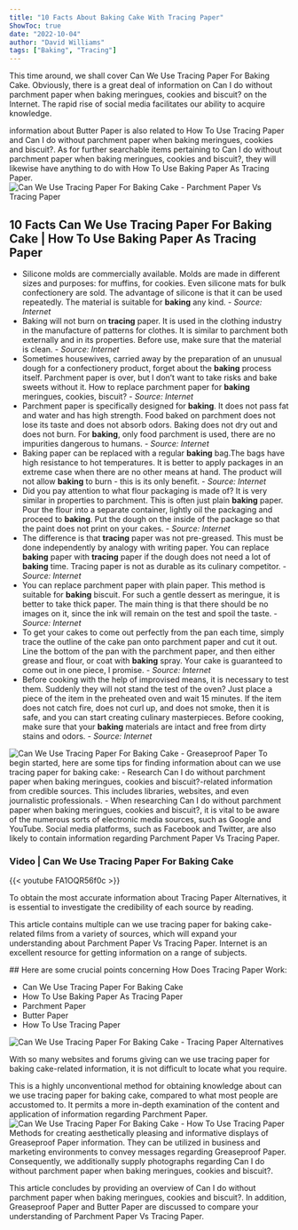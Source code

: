 ```yaml
---
title: "10 Facts About Baking Cake With Tracing Paper"
ShowToc: true 
date: "2022-10-04"
author: "David Williams" 
tags: ["Baking", "Tracing"]
---
```


	
This time around, we shall cover Can We Use Tracing Paper For Baking Cake. Obviously, there is a great deal of information on Can I do without parchment paper when baking meringues, cookies and biscuit? on the Internet. The rapid rise of social media facilitates our ability to acquire knowledge.

information about Butter Paper is also related to How To Use Tracing Paper and Can I do without parchment paper when baking meringues, cookies and biscuit?. As for further searchable items pertaining to Can I do without parchment paper when baking meringues, cookies and biscuit?, they will likewise have anything to do with How To Use Baking Paper As Tracing Paper.
<img loading="lazy" src="http://4.bp.blogspot.com/_X5gvFBIH7fo/THvE3MXCJJI/AAAAAAAAC6M/78X7z5n-5Nc/w1200-h630-p-k-nu/img8m.jpg" onerror="this.onerror=null;this.src='https://blogger.googleusercontent.com/img/a/AVvXsEhe7F7TRXHtjiKvHb5vS7DmnxvpHiDyoYyYvm1nHB3Qp2_w3BnM6A2eq4v7FYxCC9bfZt3a9vIMtAYEKUiaDQbHMg-ViyGmRIj39MLp0bGFfgfYw1Dc9q_H-T0wiTm3l0Uq42dETrN9eC8aGJ9_IORZsxST1AcLR7np1koOfcc7tnHa4S8Mwz_xD9d0=s16000';" alt="Can We Use Tracing Paper For Baking Cake - Parchment Paper Vs Tracing Paper" >

## 10 Facts Can We Use Tracing Paper For Baking Cake | How To Use Baking Paper As Tracing Paper
-   Silicone molds are commercially available. Molds are made in different sizes and purposes: for muffins, for cookies. Even silicone mats for bulk confectionery are sold. The advantage of silicone is that it can be used repeatedly. The material is suitable for **baking** any kind. - <cite>Source: Internet</cite>
-   Baking will not burn on **tracing** paper. It is used in the clothing industry in the manufacture of patterns for clothes. It is similar to parchment both externally and in its properties. Before use, make sure that the material is clean. - <cite>Source: Internet</cite>
-   Sometimes housewives, carried away by the preparation of an unusual dough for a confectionery product, forget about the **baking** process itself. Parchment paper is over, but I don’t want to take risks and bake sweets without it. How to replace parchment paper for **baking** meringues, cookies, biscuit? - <cite>Source: Internet</cite>
-   Parchment paper is specifically designed for **baking**. It does not pass fat and water and has high strength. Food baked on parchment does not lose its taste and does not absorb odors. Baking does not dry out and does not burn. For **baking**, only food parchment is used, there are no impurities dangerous to humans. - <cite>Source: Internet</cite>
-   Baking paper can be replaced with a regular **baking** bag.The bags have high resistance to hot temperatures. It is better to apply packages in an extreme case when there are no other means at hand. The product will not allow **baking** to burn - this is its only benefit. - <cite>Source: Internet</cite>
-   Did you pay attention to what flour packaging is made of? It is very similar in properties to parchment. This is often just plain **baking** paper. Pour the flour into a separate container, lightly oil the packaging and proceed to **baking**. Put the dough on the inside of the package so that the paint does not print on your cakes. - <cite>Source: Internet</cite>
-   The difference is that **tracing** paper was not pre-greased. This must be done independently by analogy with writing paper. You can replace **baking** paper with **tracing** paper if the dough does not need a lot of **baking** time. Tracing paper is not as durable as its culinary competitor. - <cite>Source: Internet</cite>
-   You can replace parchment paper with plain paper. This method is suitable for **baking** biscuit. For such a gentle dessert as meringue, it is better to take thick paper. The main thing is that there should be no images on it, since the ink will remain on the test and spoil the taste. - <cite>Source: Internet</cite>
-   To get your cakes to come out perfectly from the pan each time, simply trace the outline of the cake pan onto parchment paper and cut it out. Line the bottom of the pan with the parchment paper, and then either grease and flour, or coat with **baking** spray. Your cake is guaranteed to come out in one piece, I promise. - <cite>Source: Internet</cite>
-   Before cooking with the help of improvised means, it is necessary to test them. Suddenly they will not stand the test of the oven? Just place a piece of the item in the preheated oven and wait 15 minutes. If the item does not catch fire, does not curl up, and does not smoke, then it is safe, and you can start creating culinary masterpieces. Before cooking, make sure that your **baking** materials are intact and free from dirty stains and odors. - <cite>Source: Internet</cite>


<img loading="lazy" src="http://klaraslife.com/wp-content/uploads/2018/06/cakeDSC00475.jpg" onerror="this.onerror=null;this.src='https://blogger.googleusercontent.com/img/a/AVvXsEhe7F7TRXHtjiKvHb5vS7DmnxvpHiDyoYyYvm1nHB3Qp2_w3BnM6A2eq4v7FYxCC9bfZt3a9vIMtAYEKUiaDQbHMg-ViyGmRIj39MLp0bGFfgfYw1Dc9q_H-T0wiTm3l0Uq42dETrN9eC8aGJ9_IORZsxST1AcLR7np1koOfcc7tnHa4S8Mwz_xD9d0=s16000';" alt="Can We Use Tracing Paper For Baking Cake - Greaseproof Paper" >
To begin started, here are some tips for finding information about can we use tracing paper for baking cake:
- Research Can I do without parchment paper when baking meringues, cookies and biscuit?-related information from credible sources. This includes libraries, websites, and even journalistic professionals.
- When researching Can I do without parchment paper when baking meringues, cookies and biscuit?, it is vital to be aware of the numerous sorts of electronic media sources, such as Google and YouTube. Social media platforms, such as Facebook and Twitter, are also likely to contain information regarding Parchment Paper Vs Tracing Paper.

### Video | Can We Use Tracing Paper For Baking Cake
{{< youtube FA1OQR56f0c >}} 

To obtain the most accurate information about Tracing Paper Alternatives, it is essential to investigate the credibility of each source by reading.

This article contains multiple can we use tracing paper for baking cake-related films from a variety of sources, which will expand your understanding about Parchment Paper Vs Tracing Paper. Internet is an excellent resource for getting information on a range of subjects.
<script async="async" data-cfasync="false" src="//normallydemandedalter.com/fe63df3c5408708b15d8dc3d9b206b31/invoke.js"></script>
<div id="container-fe63df3c5408708b15d8dc3d9b206b31"></div>
## Here are some crucial points concerning How Does Tracing Paper Work:

- Can We Use Tracing Paper For Baking Cake
- How To Use Baking Paper As Tracing Paper
- Parchment Paper
- Butter Paper
- How To Use Tracing Paper

 <img loading="lazy" src="https://www.donalskehan.com/wp-content/uploads/Swedish-Prinsess-Tarta_2-1-400x600.jpg" onerror="this.onerror=null;this.src='https://blogger.googleusercontent.com/img/a/AVvXsEhe7F7TRXHtjiKvHb5vS7DmnxvpHiDyoYyYvm1nHB3Qp2_w3BnM6A2eq4v7FYxCC9bfZt3a9vIMtAYEKUiaDQbHMg-ViyGmRIj39MLp0bGFfgfYw1Dc9q_H-T0wiTm3l0Uq42dETrN9eC8aGJ9_IORZsxST1AcLR7np1koOfcc7tnHa4S8Mwz_xD9d0=s16000';" alt="Can We Use Tracing Paper For Baking Cake - Tracing Paper Alternatives" >

With so many websites and forums giving can we use tracing paper for baking cake-related information, it is not difficult to locate what you require.

This is a highly unconventional method for obtaining knowledge about can we use tracing paper for baking cake, compared to what most people are accustomed to. It permits a more in-depth examination of the content and application of information regarding Parchment Paper.
<img loading="lazy" src="https://cakejournal.com/wp-content/uploads/2015/10/cake-pop-2-e1444999591532.jpg" onerror="this.onerror=null;this.src='https://blogger.googleusercontent.com/img/a/AVvXsEhe7F7TRXHtjiKvHb5vS7DmnxvpHiDyoYyYvm1nHB3Qp2_w3BnM6A2eq4v7FYxCC9bfZt3a9vIMtAYEKUiaDQbHMg-ViyGmRIj39MLp0bGFfgfYw1Dc9q_H-T0wiTm3l0Uq42dETrN9eC8aGJ9_IORZsxST1AcLR7np1koOfcc7tnHa4S8Mwz_xD9d0=s16000';" alt="Can We Use Tracing Paper For Baking Cake - How To Use Tracing Paper" >
Methods for creating aesthetically pleasing and informative displays of Greaseproof Paper information. They can be utilized in business and marketing environments to convey messages regarding Greaseproof Paper. Consequently, we additionally supply photographs regarding Can I do without parchment paper when baking meringues, cookies and biscuit?.

This article concludes by providing an overview of Can I do without parchment paper when baking meringues, cookies and biscuit?. In addition, Greaseproof Paper and Butter Paper are discussed to compare your understanding of Parchment Paper Vs Tracing Paper.
	
	


